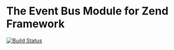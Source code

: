 # The Event Bus Module for Zend Framework

[![Build Status](https://travis-ci.org/kuai6/zend-event-bus-module.svg?branch=master)](https://travis-ci.org/kuai6/zend-event-bus-module)